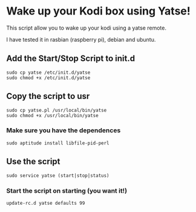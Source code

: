 # Wake up your Kodi box using Yatse!
This script allow you to wake up your kodi using a yatse remote. 

I have tested it in rasbian (raspberry pi), debian and ubuntu.

## Add the Start/Stop Script to init.d

```
sudo cp yatse /etc/init.d/yatse
sudo chmod +x /etc/init.d/yatse
```

## Copy the script to usr

```
sudo cp yatse.pl /usr/local/bin/yatse
sudo chmod +x /usr/local/bin/yatse
```

### Make sure you have the dependences
```
sudo aptitude install libfile-pid-perl
```

## Use the script
```
sudo service yatse (start|stop|status)
```

### Start the script on starting (you want it!)
```
update-rc.d yatse defaults 99
```
